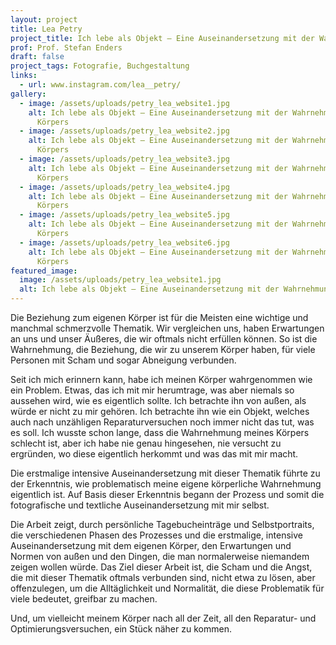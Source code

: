 ```yaml
---
layout: project
title: Lea Petry
project_title: Ich lebe als Objekt – Eine Auseinandersetzung mit der Wahrnehmung des Körpers
prof: Prof. Stefan Enders
draft: false
project_tags: Fotografie, Buchgestaltung
links:
  - url: www.instagram.com/lea__petry/
gallery:
  - image: /assets/uploads/petry_lea_website1.jpg
    alt: Ich lebe als Objekt – Eine Auseinandersetzung mit der Wahrnehmung des
      Körpers
  - image: /assets/uploads/petry_lea_website2.jpg
    alt: Ich lebe als Objekt – Eine Auseinandersetzung mit der Wahrnehmung des
      Körpers
  - image: /assets/uploads/petry_lea_website3.jpg
    alt: Ich lebe als Objekt – Eine Auseinandersetzung mit der Wahrnehmung des
      Körpers
  - image: /assets/uploads/petry_lea_website4.jpg
    alt: Ich lebe als Objekt – Eine Auseinandersetzung mit der Wahrnehmung des
      Körpers
  - image: /assets/uploads/petry_lea_website5.jpg
    alt: Ich lebe als Objekt – Eine Auseinandersetzung mit der Wahrnehmung des
      Körpers
  - image: /assets/uploads/petry_lea_website6.jpg
    alt: Ich lebe als Objekt – Eine Auseinandersetzung mit der Wahrnehmung des
      Körpers
featured_image:
  image: /assets/uploads/petry_lea_website1.jpg
  alt: Ich lebe als Objekt – Eine Auseinandersetzung mit der Wahrnehmung des Körpers
---
```

Die Beziehung zum eigenen Körper ist für die Meisten eine wichtige und manchmal schmerzvolle Thematik. Wir vergleichen uns, haben Erwartungen an uns und unser Äußeres, die wir oftmals nicht erfüllen können. So ist die Wahrnehmung, die Beziehung, die wir zu unserem Körper haben, für viele Personen mit Scham und sogar Abneigung verbunden. 

Seit ich mich erinnern kann, habe ich meinen Körper wahrgenommen wie ein Problem. Etwas, das ich mit mir herumtrage, was aber niemals so aussehen wird, wie es eigentlich sollte. Ich betrachte ihn von außen, als würde er nicht zu mir gehören. Ich betrachte ihn wie ein Objekt, welches auch nach unzähligen Reparaturversuchen noch immer nicht das tut, was es soll. Ich wusste schon lange, dass die Wahrnehmung meines Körpers schlecht ist, aber ich habe nie genau hingesehen, nie versucht zu ergründen, wo diese eigentlich herkommt und was das mit mir macht. 

Die erstmalige intensive Auseinandersetzung mit dieser Thematik führte zu der Erkenntnis, wie problematisch meine eigene körperliche Wahrnehmung eigentlich ist. Auf Basis dieser Erkenntnis begann der Prozess und somit die fotografische und textliche Auseinandersetzung mit mir selbst. 

Die Arbeit zeigt, durch persönliche Tagebucheinträge und Selbstportraits, die verschiedenen Phasen des Prozesses und die erstmalige, intensive Auseinandersetzung mit dem eigenen Körper, den Erwartungen und Normen von außen und den Dingen, die man normalerweise niemandem zeigen wollen würde. Das Ziel dieser Arbeit ist, die Scham und die Angst, die mit dieser Thematik oftmals verbunden sind, nicht etwa zu lösen, aber offenzulegen, um die Alltäglichkeit und Normalität, die diese Problematik für viele bedeutet, greifbar zu machen. 

Und, um vielleicht meinem Körper nach all der Zeit, all den Reparatur- und Optimierungsversuchen, ein Stück näher zu kommen.